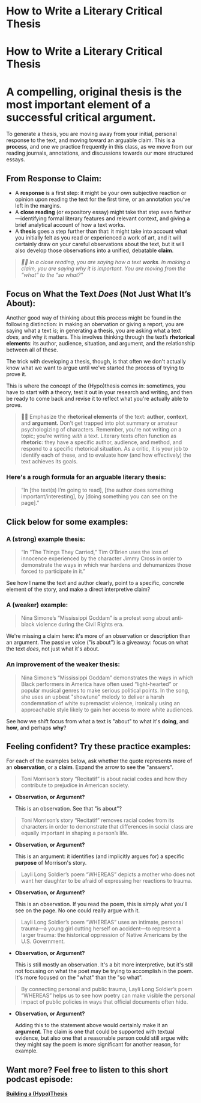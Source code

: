 # How to Write a Literary Critical Thesis

# How to Write a Literary Critical Thesis

# A compelling, original thesis is the most important element of a successful critical argument.

To generate a thesis, you are moving away from your initial, personal response to the text, and moving toward an arguable claim. This is a **process**, and one we practice frequently in this class, as we move from our reading journals, annotations, and discussions towards our more structured essays.

## From Response to Claim:

- A **response** is a first step: it might be your own subjective reaction or opinion upon reading the text for the first time, or an annotation you’ve left in the margins.
- A **close reading** (or expository essay) might take that step even farther—identifying formal literary features and relevant context, and giving a brief analytical account of how a text works.
- A **thesis** goes a step further than that: it might take into account what you initially felt as you read or experienced a work of art, and it will certainly draw on your careful observations about the text, but it will also develop those observations into a unified, debatable **claim**.

> *☝🏻 In a close reading, you are saying how a text **works**. In making a claim, you are saying why it is important. You are moving from the “what” to the “so what?”*

## Focus on What the Text *Does* (Not Just What It’s About):

Another good way of thinking about this process might be found in the following distinction: in making an obervation or giving a report, you are saying what a text *is*; in generating a thesis, you are asking what a text *does,* and why it matters. This involves thinking through the text’s **rhetorical elements**: its author, audience, situation, and argument, and the relationship between all of these.

The trick with developing a thesis, though, is that often we don't actually know what we want to argue until we've started the process of trying to prove it.

This is where the concept of the (Hypo)thesis comes in: sometimes, you have to start with a theory, test it out in your research and writing, and then be ready to come back and revise it to reflect what you're actually able to prove.

> ☝🏻 Emphasize the **rhetorical elements** of the text: **author**, **context**, and **argument.** Don’t get trapped into plot summary or amateur psychologizing of characters. Remember, you're not writing *on* a topic; you're writing *with* a text. Literary texts often function as **rhetoric**: they have a specific author, audience, and method, and respond to a specific rhetorical situation. As a critic, it is your job to identify each of these, and to evaluate how (and how effectively) the text achieves its goals.

### Here's a rough formula for an arguable literary thesis:

> “In [the text(s) I’m going to read], [the author does something important/interesting], by [doing something you can see on the page].”

## Click below for some examples:

### A (strong) example thesis:

> “In “The Things They Carried,” Tim O’Brien uses the loss of innocence experienced by the character Jimmy Cross in order to demonstrate the ways in which war hardens and dehumanizes those forced to participate in it.”

See how I name the text and author clearly, point to a specific, concrete element of the story, and make a direct interpretive claim?

### A (weaker) example:

> Nina Simone’s “Mississippi Goddam” is a protest song about anti-black violence during the Civil Rights era.

We're missing a claim here: it's more of an observation or description than an argument. The passive voice ("is about") is a giveaway: focus on what the text *does*, not just what it's about.

### An improvement of the weaker thesis:

> Nina Simone’s “Mississippi Goddam” demonstrates the ways in which Black performers in America have often used “light-hearted” or popular musical genres to make serious political points. In the song, she uses an upbeat "showtune" melody to deliver a harsh condemnation of white supremacist violence, ironically using an approachable style likely to gain her access to more white audiences.

See how we shift focus from what a text is "about" to what it's **doing**, and **how**, and perhaps **why**?

## Feeling confident? Try these practice examples:

For each of the examples below, ask whether the quote represents more of an **observation**, or a **claim**. Expand the arrow to see the "answers".

> Toni Morrison’s story “Recitatif” is about racial codes and how they contribute to prejudice in American society.

- **Observation, or Argument?**

   This is an observation. See that "is about"?

> Toni Morrison’s story “Recitatif” removes racial codes from its characters in order to demonstrate that differences in social class are equally important in shaping a person’s life.

- **Observation, or Argument?**

   This is an argument: it identifies (and implicitly argues for) a specific **purpose** of Morrison's story.

> Layli Long Soldier’s poem “WHEREAS” depicts a mother who does not want her daughter to be afraid of expressing her reactions to trauma.

- **Observation, or Argument?**

   This is an observation. If you read the poem, this is simply what you'll see on the page. No one could really argue with it.

> Layli Long Soldier’s poem “WHEREAS” uses an intimate, personal trauma—a young girl cutting herself on accident—to represent a larger trauma: the historical oppression of Native Americans by the U.S. Government.

- **Observation, or Argument?**

   This is still mostly an observation. It's a bit more interpretive, but it's still not focusing on what the poet may be trying to accomplish in the poem. It's more focused on the "what" than the "so what".

> By connecting personal and public trauma, Layli Long Soldier’s poem “WHEREAS” helps us to see how poetry can make visible the personal impact of public policies in ways that official documents often hide.

- **Observation, or Argument?**

   Adding this to the statement above would certainly make it an **argument**. The claim is one that could be supported with textual evidence, but also one that a reasonable person could still argue with: they might say the poem is more significant for another reason, for example.

## Want more? Feel free to listen to this short podcast episode:

[**Building a (Hypo)Thesis**](https://www.notion.so/Building-a-Hypo-Thesis-1ea7f0c8bbfa4cf395bbf661aa3e0d22)

